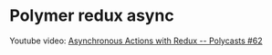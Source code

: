 # Polymer redux async

Youtube video: [Asynchronous Actions with Redux -- Polycasts #62](https://www.youtube.com/watch?v=y2FxAT1u8pU)

